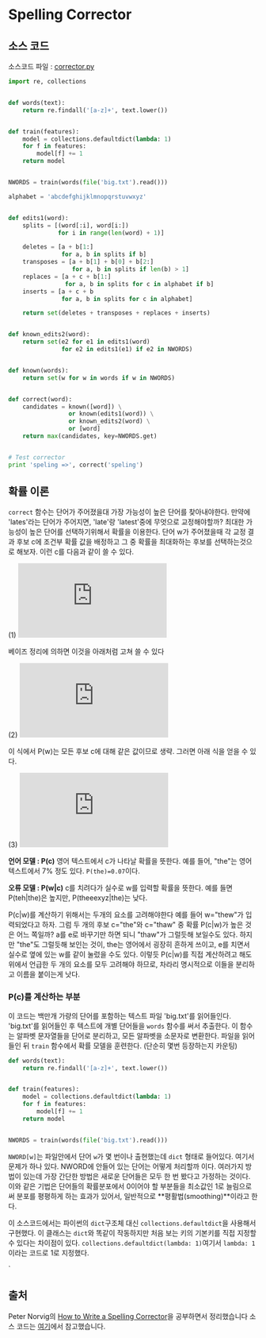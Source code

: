 # Spelling Corrector


## 소스 코드
소스코드 파일 : [corrector.py](corrector.py)
``` python
import re, collections


def words(text):
    return re.findall('[a-z]+', text.lower())


def train(features):
    model = collections.defaultdict(lambda: 1)
    for f in features:
        model[f] += 1
    return model


NWORDS = train(words(file('big.txt').read()))

alphabet = 'abcdefghijklmnopqrstuvwxyz'


def edits1(word):
    splits = [(word[:i], word[i:])
              for i in range(len(word) + 1)]

    deletes = [a + b[1:]
               for a, b in splits if b]
    transposes = [a + b[1] + b[0] + b[2:]
                  for a, b in splits if len(b) > 1]
    replaces = [a + c + b[1:]
                for a, b in splits for c in alphabet if b]
    inserts = [a + c + b
               for a, b in splits for c in alphabet]

    return set(deletes + transposes + replaces + inserts)


def known_edits2(word):
    return set(e2 for e1 in edits1(word)
               for e2 in edits1(e1) if e2 in NWORDS)


def known(words):
    return set(w for w in words if w in NWORDS)


def correct(word):
    candidates = known([word]) \
                 or known(edits1(word)) \
                 or known_edits2(word) \
                 or [word]
    return max(candidates, key=NWORDS.get)


# Test corrector
print 'speling =>', correct('speling')

```

## 확률 이론
`correct` 함수는 단어가 주어졌을대 가장 가능성이 높은 단어를 찾아내야한다.
만약에 'lates'라는 단어가 주어지면, 'late'랑 'latest'중에 무엇으로 교정해야할까?
최대한 가능성이 높은 단어를 선택하기위해서 확률을 이용한다.
단어 w가 주어졌을때 각 교정 결과 후보 c에 조건부 확률 값을 배정하고 그 중 확률을 최대화하는 후보를 선택하는것으로 해보자.
이런 c를 다음과 같이 쓸 수 있다.

(1) ![](https://latex.codecogs.com/gif.latex?%5Cmax_%7Bc%7D%20P%5Cleft%28c%7Cw%5Cright%29)

베이즈 정리에 의하면 이것을 아래처럼 고쳐 쓸 수 있다

(2) ![](https://latex.codecogs.com/gif.latex?%5Carg%5Cmax_%7Bc%7D%20%5Cfrac%7B%20P%28w%7Cc%29%20%5Ccdot%20P%28c%29%20%7D%7B%20P%28w%29%20%7D)

이 식에서 P(w)는 모든 후보 c에 대해 같은 값이므로 생략.
그러면 아래 식을 얻을 수 있다.

(3) ![](https://latex.codecogs.com/gif.latex?%5Carg%5Cmax_%7Bc%7D%20P%28w%7Cc%29%20%5Ccdot%20P%28c%29)

**언어 모델 : P(c)**
영어 텍스트에서 c가 나타날 확률을 뜻한다.
예를 들어, "the"는 영어 텍스트에서 7% 정도 있다.
`P(the)=0.07`이다.

**오류 모델 : P(w|c)**
c를 치려다가 실수로 w를 입력할 확률을 뜻한다.
예를 들면 P(teh|the)은 높지만, P(theeexyz|the)는 낮다.

P(c|w)를 계산하기 위해서는 두개의 요소를 고려해야한다
예를 들어 w="thew"가 입력되었다고 하자.
그럼 두 개의 후보 c="the"와 c="thaw" 중 확률 P(c|w)가 높은 것은 어느 쪽일까?
a를 e로 바꾸기만 하면 되니 "thaw"가 그럴듯해 보일수도 있다.
하지만 "the"도 그럴듯해 보인는 것이, the는 영어에서 굉장히 흔하게 쓰이고, e를 치면서 실수로 옆에 있는 w를 같이 눌렀을 수도 있다.
이렇듯 P(c|w)를 직접 계산하려고 해도 위에서 언급한 두 개의 요소를 모두 고려해야 하므로, 차라리 명시적으로 이들을 분리하고 이름을 붙이는게 낫다.

### P(c)를 계산하는 부분
이 코드는 백만개 가량의 단어를 포함하는 텍스트 파일 'big.txt'를 읽어들인다.
'big.txt'를 읽어들인 후 텍스트에 개별 단어들을 `words` 함수를 써서 추출한다.
이 함수는 알파벳 문자열들을 단어로 분리하고, 모든 알파벳을 소문자로 변환한다.
파일을 읽어들인 뒤 `train` 함수에서 확률 모델을 훈련한다. (단순히 몇번 등장하는지 카운팅)

``` python
def words(text):
    return re.findall('[a-z]+', text.lower())


def train(features):
    model = collections.defaultdict(lambda: 1)
    for f in features:
        model[f] += 1
    return model


NWORDS = train(words(file('big.txt').read()))
```

`NWORD[w]`는 파일안에서 단어 `w`가 몇 번이나 출현했는데 `dict` 형태로 들어있다.
여기서 문제가 하나 있다.
NWORD에 안들어 있는 단어는 어떻게 처리할까 이다.
여러가지 방법이 있는데 가장 간단한 방법은 새로운 단어들은 모두 한 번 봤다고 가정하는 것이다.
이와 같은 기법은 단어들의 확률분포에서 0이어야 할 부분들을 최소값인 1로 늘림으로써 분포를 평평하게 하는 효과가 있어서,
일반적으로 **평활법(smoothing)**이라고 한다.

이 소스코드에서는 파이썬의 `dict`구조체 대신 `collections.defaultdict`을 사용해서 구현했다.
이 클래스는 `dict`와 똑같이 작동하지만 처음 보는 키의 기본키를 직접 지정할 수 있다는 차이점이 있다.
`collections.defaultdict(lambda: 1)`여기서 `lambda: 1`이라는 코드로 1로 지정했다.

`
## 출처
Peter Norvig의 [How to Write a Spelling Corrector](http://norvig.com/spell-correct.html)을 공부하면서 정리했습니다
소스 코드는 [여기](http://theyearlyprophet.com/spell-correct.html)에서 참고했습니다.